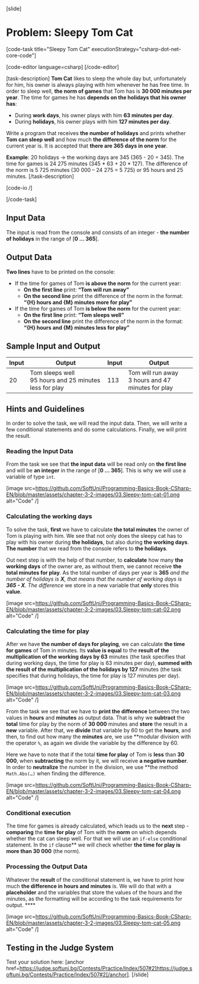 [slide]
# Problem: Sleepy Tom Cat

[code-task title="Sleepy Tom Cat" executionStrategy="csharp-dot-net-core-code"]

[code-editor language=csharp]
[/code-editor]

[task-description]
**Tom Cat** likes to sleep the whole day but, unfortunately for him, his owner is always playing with him whenever he has free time. In order to sleep well, **the norm of games** that Tom has is **30 000 minutes per year**. The time for games he has **depends on the holidays that his owner has**:
- During **work days**, his owner plays with him **63 minutes per day**. 
- During **holidays**, his owner plays with him **127 minutes per day**. 

Write a program that receives **the number of holidays** and prints whether **Tom can sleep well** and how much **the difference of the norm** for the current year is. It is accepted that **there are 365 days in one year**.    

**Example**: 20 holidays -> the working days are 345 (365 - 20 = 345). The time for games is 24 275 minutes (345 \* 63 + 20 \* 127). The difference of the norm is 5 725 minutes (30 000 – 24 275 = 5 725) or 95 hours and 25 minutes.
[/task-description]

[code-io /]

[/code-task]

## Input Data

The input is read from the console and consists of an integer - **the number of holidays** in the range of [**0 … 365**].

## Output Data

**Two lines** have to be printed on the console: 
- If the time for games of Tom **is above the norm** for the current year: 
  - **On the first line** print: **“Tom will run away”**
  - **On the second line** print the difference of the norm in the format:  
   **“{H} hours and {M} minutes more for play”**
- If the time for games of Tom **is below the norm** for the current year:
  - **On the first line** print: **“Tom sleeps well”**
  - **On the second line** print the difference of the norm in the format:  
   **“{H} hours and {M} minutes less for play”**

## Sample Input and Output

| Input |                          Output                        | Input |                       Output                       |
|-------|--------------------------------------------------------|-------|----------------------------------------------------|
|20     |Tom sleeps well<br>95 hours and 25 minutes less for play|113    |Tom will run away<br>3 hours and 47 minutes for play|

## Hints and Guidelines

In order to solve the task, we will read the input data. Then, we will write a few conditional statements and do some calculations. Finally, we will print the result.

### Reading the Input Data

From the task we see that **the input data** will be read only on **the first line** and will be **an integer** in the range of [**0 … 365**]. This is why we will use a variable of type `int`. 

[image src=https://github.com/SoftUni/Programming-Basics-Book-CSharp-EN/blob/master/assets/chapter-3-2-images/03.Sleepy-tom-cat-01.png alt="Code" /]

### Calculating the working days

To solve the task, **first** we have to calculate **the total minutes** the owner of Tom is playing with him. We see that not only does the sleepy cat has to play with his owner during **the holidays**, but also during **the working days**. **The number** that we read from the console refers to **the holidays**. 

Out next step is with the help of that number, to **calculate** how many **the working days** of the owner are, as without them, we cannot receive **the total minutes for play**. As the total number of days per year is **365** *and the number of holidays is **X**, that means that the number of working days is **365 - X***. *The difference* we store in a new variable that  **only** stores this **value**.

[image src=https://github.com/SoftUni/Programming-Basics-Book-CSharp-EN/blob/master/assets/chapter-3-2-images/03.Sleepy-tom-cat-02.png alt="Code" /]

### Calculating the time for play

After we have **the number of days for playing**, we can calculate **the time for games** of Tom in minutes. Its **value is equal** to the **result of the multiplication of the working days by 63** minutes (the task specifies that during working days, the time for play is 63 minutes per day), **summed with the result of the multiplication of the holidays by 127** minutes (the task specifies that during holidays, the time for play is 127 minutes per day).

[image src=https://github.com/SoftUni/Programming-Basics-Book-CSharp-EN/blob/master/assets/chapter-3-2-images/03.Sleepy-tom-cat-03.png alt="Code" /]

From the task we see that we have to **print the difference** between the two values in **hours** and **minutes** as output data. That is why we **subtract** the **total** time for play by the norm of **30 000** minutes and **store** the result in a **new** variable. After that, we **divide** that variable by 60 to get the **hours**, and then, to find out how many the **minutes** are, we use **modular division with the operator `%`, as again we divide the variable by the difference by 60.

Here we have to note that if the total **time for play** of Tom is **less** than **30 000**, when **subtracting** the norm by it, we will receive **a negative number**. In order to **neutralize** the number in the division, we use **the method `Math.Abs(…)` when finding the difference.

[image src=https://github.com/SoftUni/Programming-Basics-Book-CSharp-EN/blob/master/assets/chapter-3-2-images/03.Sleepy-tom-cat-04.png alt="Code" /]

### Conditional execution

The time for games is already calculated, which leads us to the **next** step - **comparing** the **time for play** of Tom with the **norm** on which depends whether the cat can sleep well. For that we will use an `if-else` conditional statement. In the `if` clause** we will check whether **the time for play is more than 30 000** (the norm).

### Processing the Output Data

Whatever the **result** of the conditional statement is, we have to print how much **the difference in hours and minutes** is. We will do that with a **placeholder** and the variables that store the values of the hours and the minutes, as the formatting will be according to the task requirements for output. ****

[image src=https://github.com/SoftUni/Programming-Basics-Book-CSharp-EN/blob/master/assets/chapter-3-2-images/03.Sleepy-tom-cat-05.png alt="Code" /]

## Testing in the Judge System

Test your solution here: [anchor href=https://judge.softuni.bg/Contests/Practice/Index/507#2]https://judge.softuni.bg/Contests/Practice/Index/507#2[/anchor].
[/slide]
